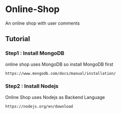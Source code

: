 # Online-Shop
An online shop with user comments

## Tutorial

### Step1 : Install MongoDB
online shop uses MongoDB so install MongoDB first
```sh
https://www.mongodb.com/docs/manual/installation/
```

### Step2 : Install Nodejs
Online Shop uses Nodejs as Backend Language
```sh[
https://nodejs.org/en/download
```
